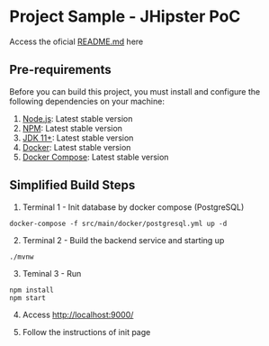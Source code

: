 # Project Sample - JHipster PoC

Access the oficial [README.md](JHIPSTER_README.md) here

## Pre-requirements

Before you can build this project, you must install and configure the following dependencies on your machine:

1. [Node.js](https://nodejs.org/en/): Latest stable version
2. [NPM](https://docs.npmjs.com/cli/v7/commands/npm-install): Latest stable version
3. [JDK 11+](https://www.oracle.com/br/java/technologies/javase/jdk11-archive-downloads.html): Latest stable version
4. [Docker](https://docs.docker.com/get-docker/): Latest stable version
5. [Docker Compose](https://docs.docker.com/compose/install/): Latest stable version

## Simplified Build Steps

1. Terminal 1 - Init database by docker compose (PostgreSQL)

```
docker-compose -f src/main/docker/postgresql.yml up -d
```

2. Terminal 2 - Build the backend service and starting up

```
./mvnw
```

3. Teminal 3 - Run

```
npm install
npm start
```

4. Access [http://localhost:9000/](http://localhost:9000/)

5. Follow the instructions of init page

